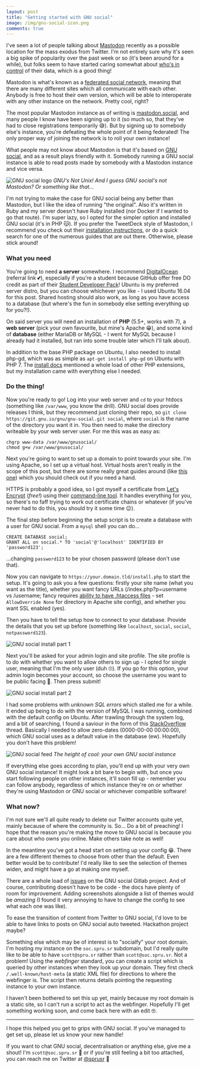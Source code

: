 ```yaml
---
layout: post
title: "Getting started with GNU social"
image: /img/gnu-social-icon.png
comments: true
---
```


I've seen a lot of people talking about [Mastodon](https://github.com/tootsuite/mastodon) recently as a possible location for the mass exodus from Twitter. I'm not entirely sure why it's seen a big spike of popularity over the past week or so (it's been around for a while), but folks seem to have started caring somewhat about [who's in control](https://ar.al/notes/we-didnt-lose-control-it-was-stolen/) of their data, which is a good thing!

Mastodon is what's known as a [federated social network](https://en.wikipedia.org/wiki/Distributed_social_network), meaning that there are many different sites which all communicate with each other. Anybody is free to host their own version, which will be able to interoperate with any other instance on the network. Pretty cool, right?

The most popular Mastodon instance as of writing is [mastodon.social](https://mastodon.social/about), and many people I know have been signing up to it (so much so, that they've had to close registrations temporarily 😅). But by signing up to somebody else's instance, you're defeating the whole point of it being federated! The only proper way of joining the network is to roll your own instance!

What people may not know about Mastodon is that it's based on [GNU social](https://www.gnu.io/social/), and as a result plays friendly with it. Somebody running a GNU social instance is able to read posts made by somebody with a Mastodon instance and vice versa.

![GNU social logo](/img/gnu-social-logo.png)
*GNU's Not Unix! And I guess GNU social's not Mastodon? Or something like that...*

I'm not trying to make the case for GNU social being any better than Mastodon, but I like the idea of running "the original". Also it's written in Ruby and my server doesn't have Ruby installed (nor Docker if I wanted to go that route). I'm super lazy, so I opted for the simpler option and installed GNU social (it's in PHP 😽). If you prefer the TweetDeck style of Mastodon, I recommend you check out their [installation instructions](https://github.com/tootsuite/mastodon#running-with-docker-and-docker-compose), or do a quick search for one of the numerous guides that are out there. Otherwise, please stick around!

### What you need

You're going to need **a server** somewhere. I recommend [DigitalOcean](https://m.do.co/c/215284685fd9) (referral link 💕), especially if you're a student because GitHub offer free DO credit as part of their [Student Developer Pack](https://education.github.com/pack)! Ubuntu is my preferred server distro, but you can choose whichever you like - I used Ubuntu 16.04 for this post. Shared hosting should also work, as long as you have access to a database (but where's the fun in somebody else setting everything up for you?!).

On said server you will need an installation of **PHP** (5.5+, works with 7), a **web server** (pick your own favourite, but mine's Apache 😁), and some kind of **database** (either MariaDB or MySQL - I went for MySQL because I already had it installed, but ran into some trouble later which I'll talk about).

In addition to the base PHP package on Ubuntu, I also needed to install php-gd, which was as simple as `apt-get install php-gd` on Ubuntu with PHP 7. The [install docs](https://git.gnu.io/gnu/gnu-social/blob/master/INSTALL) mentioned a whole load of other PHP extensions, but my installation came with everything else I needed.

### Do the thing!

Now you're ready to go! Log into your web server and `cd` to your htdocs (something like `/var/www`, you know the drill). GNU social does provide releases I think, but they recommend just cloning their repo, so `git clone https://git.gnu.io/gnu/gnu-social.git social`, where `social` is the name of the directory you want it in. You then need to make the directory writeable by your web server user. For me this was as easy as:

```
chgrp www-data /var/www/gnusocial/
chmod g+w /var/www/gnusocial/
```

Next you're going to want to set up a domain to point towards your site. I'm using Apache, so I set up a virtual host. Virtual hosts aren't really in the scope of this post, but there are some really great guides around (like [this one](https://www.digitalocean.com/community/tutorials/how-to-set-up-apache-virtual-hosts-on-ubuntu-14-04-lts)) which you should check out if you need a hand.

HTTPS is probably a good idea, so I got myself a certificate from [Let's Encrypt](https://letsencrypt.org/) (*free!*) using their [command-line tool](https://certbot.eff.org/). It handles everything for you, so there's no faff trying to work out certificate chains or whatever (if you've never had to do this, you should try it some time 😉).

The final step before beginning the setup script is to create a database with a user for GNU social. From a `mysql` shell you can do...

```
CREATE DATABASE social;
GRANT ALL on social.* TO 'social'@'localhost' IDENTIFIED BY 'password123';
```

...changing `password123` to be your chosen password (please don't use that).

Now you can navigate to `https://your.domain.tld/install.php` to start the setup. It's going to ask you a few questions: firstly your site name (what you want as the title), whether you want fancy URLs (/index.php?p=username vs /username; fancy requires [ability to have .htaccess files](https://help.ubuntu.com/community/EnablingUseOfApacheHtaccessFiles) - set `AllowOverride None` for directory in Apache site config), and whether you want SSL enabled (yes).

Then you have to tell the setup how to connect to your database. Provide the details that you set up before (something like `localhost`, `social`, `social`, `notpassword123`).

![GNU social install part 1](/img/gnu-social-install1.png)

Next you'll be asked for your admin login and site profile. The site profile is to do with whether you want to allow others to sign up - I opted for single user, meaning that I'm the only user (duh 🙄). If you go for this option, your admin login becomes your account, so choose the username you want to be public facing 🙂. Then press submit!

![GNU social install part 2](/img/gnu-social-install2.png)

I had some problems with *unknown SQL errors* which stalled me for a while. It ended up being to do with the version of MySQL I was running, combined with the default config on Ubuntu. After trawling through the system log, and a bit of searching, I found a saviour in the form of this [StackOverflow](https://stackoverflow.com/questions/9192027/invalid-default-value-for-create-date-timestamp-field) thread. Basically I needed to allow zero-dates (0000-00-00 00:00:00), which GNU social uses as a default value in the database (ew). Hopefully you don't have this problem!

![GNU social feed](/img/gnu-social-feed.png)
*The height of cool: your own GNU social instance*

If everything else goes according to plan, you'll end up with your very own GNU social instance! It might look a bit bare to begin with, but once you start following people on other instances, it'll soon fill up - remember you can follow anybody, regardless of which instance they're on or whether they're using Mastodon or GNU social or whichever compatible software!

### What now?

I'm not sure we'll all quite ready to delete our Twitter accounts quite yet, mainly because of where the community is. So... Do a bit of preaching! I hope that the reason you're making the move to GNU social is because you care about who owns you online. Make others take note as well!

In the meantime you've got a head start on setting up your config 😁. There are a few different themes to choose from other than the default. Even better would be to contribute! I'd really like to see the selection of themes widen, and might have a go at making one myself.

There are a whole load of [issues](https://git.gnu.io/gnu/gnu-social/issues) on the GNU social Gitlab project. And of course, contributing doesn't have to be code - the docs have plenty of room for improvement. Adding screenshots alongside a list of themes would be *amazing* (I found it very annoying to have to change the config to see what each one was like).

To ease the transition of content from Twitter to GNU social, I'd love to be able to have links to posts on GNU social auto tweeted. Hackathon project maybe?

Something else which may be of interest is to "socialfy" your root domain. I'm hosting my instance on the `soc.spru.sr` subdomain, but I'd really quite like to be able to have `scott@spru.sr` rather than `scott@soc.spru.sr`. Not a problem! Using the *webfinger* standard, you can create a script which is queried by other instances when they look up your domain. They first check `/.well-known/host-meta` (a static XML file) for directions to where the webfinger is. The script then returns details pointing the requesting instance to your own instance.

I haven't been bothered to set this up yet, mainly because my root domain is a static site, so I can't run a script to act as the webfinger. Hopefully I'll get something working soon, and come back here with an edit 🤓.

---

I hope this helped you get to grips with GNU social. If you've managed to get set up, please let us know your new handle!

If you want to chat GNU social, decentralisation or anything else, give me a shout! I'm `scott@soc.spru.sr` 👋 or if you're still feeling a bit too attached, you can reach me on Twitter at [@sprusr](https://twitter.com/sprusr) 😬
